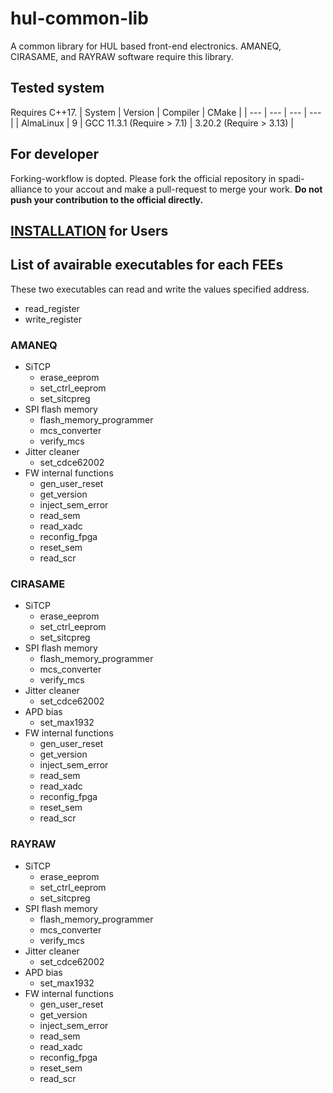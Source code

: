 # hul-common-lib
A common library for HUL based front-end electronics.
AMANEQ, CIRASAME, and RAYRAW software require this library.

## Tested system
Requires C++17.
| System | Version | Compiler                 | CMake                          |
| ---    | ---     | ---                      | ---                            | 
| AlmaLinux | 9       | GCC 11.3.1 (Require > 7.1) | 3.20.2 (Require > 3.13) |

## For developer
Forking-workflow is dopted. Please fork the official repository in spadi-alliance to your accout and make a pull-request to merge your work.
**Do not push your contribution to the official directly.**

## [INSTALLATION](INSTALL.md) for Users

## List of avairable executables for each FEEs

These two executables can read and write the values specified address.
- read_register
- write_register

### AMANEQ

- SiTCP
  - erase_eeprom
  - set_ctrl_eeprom
  - set_sitcpreg
- SPI flash memory
  - flash_memory_programmer
  - mcs_converter
  - verify_mcs
- Jitter cleaner
  - set_cdce62002
- FW internal functions
  - gen_user_reset
  - get_version
  - inject_sem_error
  - read_sem
  - read_xadc
  - reconfig_fpga
  - reset_sem
  - read_scr

### CIRASAME

- SiTCP
  - erase_eeprom
  - set_ctrl_eeprom
  - set_sitcpreg
- SPI flash memory
  - flash_memory_programmer
  - mcs_converter
  - verify_mcs
- Jitter cleaner
  - set_cdce62002
- APD bias
  - set_max1932
- FW internal functions
  - gen_user_reset
  - get_version
  - inject_sem_error
  - read_sem
  - read_xadc
  - reconfig_fpga
  - reset_sem
  - read_scr
 
### RAYRAW

- SiTCP
  - erase_eeprom
  - set_ctrl_eeprom
  - set_sitcpreg
- SPI flash memory
  - flash_memory_programmer
  - mcs_converter
  - verify_mcs
- Jitter cleaner
  - set_cdce62002
- APD bias
  - set_max1932
- FW internal functions
  - gen_user_reset
  - get_version
  - inject_sem_error
  - read_sem
  - read_xadc
  - reconfig_fpga
  - reset_sem
  - read_scr
